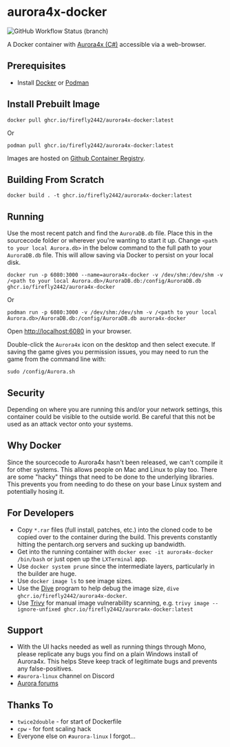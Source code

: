 # aurora4x-docker

![GitHub Workflow Status (branch)](https://img.shields.io/github/actions/workflow/status/firefly2442/aurora4x-docker/ci.yml?branch=master)

A Docker container with [Aurora4x (C#)](http://aurora2.pentarch.org/) accessible via a web-browser.

## Prerequisites

* Install [Docker](https://www.docker.com/) or [Podman](https://podman.io/docs/installation#installing-on-linux)

## Install Prebuilt Image

```shell
docker pull ghcr.io/firefly2442/aurora4x-docker:latest
```

Or

```shell
podman pull ghcr.io/firefly2442/aurora4x-docker:latest
```

Images are hosted on [Github Container Registry](https://github.com/firefly2442/aurora4x-docker/pkgs/container/aurora4x-docker).

## Building From Scratch

```shell
docker build . -t ghcr.io/firefly2442/aurora4x-docker:latest
```

## Running

Use the most recent patch and find the `AuroraDB.db` file.  Place this in the sourcecode folder
or wherever you're wanting to start it up.  Change `<path to your local Aurora.db>` in the below command to the full path to
your `AuroraDB.db` file.  This will allow saving via Docker to persist on your local disk.

```shell
docker run -p 6080:3000 --name=aurora4x-docker -v /dev/shm:/dev/shm -v /<path to your local Aurora.db>/AuroraDB.db:/config/AuroraDB.db ghcr.io/firefly2442/aurora4x-docker
```

Or

```shell
podman run -p 6080:3000 -v /dev/shm:/dev/shm -v /<path to your local Aurora.db>/AuroraDB.db:/config/AuroraDB.db aurora4x-docker
```

Open [http://localhost:6080](http://localhost:6080) in your browser.

Double-click the `Aurora4x` icon on the desktop and then select execute.
If saving the game gives you permission issues, you may need to run the game from the command line with:
```shell
sudo /config/Aurora.sh
```

## Security

Depending on where you are running this and/or your network settings, this container
could be visible to the outside world.  Be careful that this not be used as
an attack vector onto your systems.

## Why Docker

Since the sourcecode to Aurora4x hasn't been released, we can't compile it for other
systems.  This allows people on Mac and Linux to play too.  There are some "hacky"
things that need to be done to the underlying libraries.  This prevents you
from needing to do these on your base Linux system and potentially hosing it.

## For Developers

* Copy `*.rar` files (full install, patches, etc.) into the cloned code to be copied
over to the container during the build.  This prevents constantly hitting the
pentarch.org servers and sucking up bandwidth.
* Get into the running container with `docker exec -it aurora4x-docker /bin/bash` or
just open up the `LXTerminal` app.
* Use `docker system prune` since the intermediate layers, particularly in the builder
are huge.
* Use `docker image ls` to see image sizes.
* Use the [Dive](https://github.com/wagoodman/dive) program to help debug
the image size, `dive ghcr.io/firefly2442/aurora4x-docker`.
* Use [Trivy](https://github.com/aquasecurity/trivy) for manual image vulnerability scanning,
e.g. `trivy image --ignore-unfixed ghcr.io/firefly2442/aurora4x-docker:latest`

## Support

* With the UI hacks needed as well as running things through Mono, please replicate
any bugs you find on a plain Windows install of Aurora4x.  This helps Steve keep
track of legitimate bugs and prevents any false-positives.
* `#aurora-linux` channel on Discord
* [Aurora forums](http://aurora2.pentarch.org/)

## Thanks To

* `twice2double` - for start of Dockerfile
* `cpw` - for font scaling hack
* Everyone else on `#aurora-linux` I forgot...
